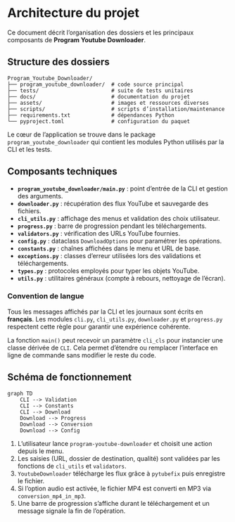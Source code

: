 # Architecture du projet

Ce document décrit l’organisation des dossiers et les principaux composants de **Program Youtube Downloader**.

## Structure des dossiers

```text
Program_Youtube_Downloader/
├── program_youtube_downloader/  # code source principal
├── tests/                       # suite de tests unitaires
├── docs/                        # documentation du projet
├── assets/                      # images et ressources diverses
├── scripts/                     # scripts d’installation/maintenance
├── requirements.txt             # dépendances Python
└── pyproject.toml               # configuration du paquet
```

Le cœur de l’application se trouve dans le package `program_youtube_downloader` qui contient les modules Python utilisés par la CLI et les tests.

## Composants techniques

- **`program_youtube_downloader/main.py`** : point d’entrée de la CLI et gestion des arguments.
- **`downloader.py`** : récupération des flux YouTube et sauvegarde des fichiers.
- **`cli_utils.py`** : affichage des menus et validation des choix utilisateur.
- **`progress.py`** : barre de progression pendant les téléchargements.
- **`validators.py`** : vérification des URLs YouTube fournies.
- **`config.py`** : dataclass `DownloadOptions` pour paramétrer les opérations.
- **`constants.py`** : chaînes affichées dans le menu et URL de base.
- **`exceptions.py`** : classes d’erreur utilisées lors des validations et téléchargements.
- **`types.py`** : protocoles employés pour typer les objets YouTube.
- **`utils.py`** : utilitaires généraux (compte à rebours, nettoyage de l’écran).

### Convention de langue

Tous les messages affichés par la CLI et les journaux sont écrits en **français**. Les modules
`cli.py`, `cli_utils.py`, `downloader.py` et `progress.py` respectent cette règle
pour garantir une expérience cohérente.

La fonction `main()` peut recevoir un paramètre `cli_cls` pour instancier une
classe dérivée de `CLI`. Cela permet d’étendre ou remplacer l’interface en ligne
de commande sans modifier le reste du code.

## Schéma de fonctionnement

```mermaid
graph TD
    CLI --> Validation
    CLI --> Constants
    CLI --> Download
    Download --> Progress
    Download --> Conversion
    Download --> Config
```

1. L’utilisateur lance `program-youtube-downloader` et choisit une action depuis le menu.
2. Les saisies (URL, dossier de destination, qualité) sont validées par les fonctions de `cli_utils` et `validators`.
3. `YoutubeDownloader` télécharge les flux grâce à `pytubefix` puis enregistre le fichier.
4. Si l’option audio est activée, le fichier MP4 est converti en MP3 via `conversion_mp4_in_mp3`.
5. Une barre de progression s’affiche durant le téléchargement et un message signale la fin de l’opération.
